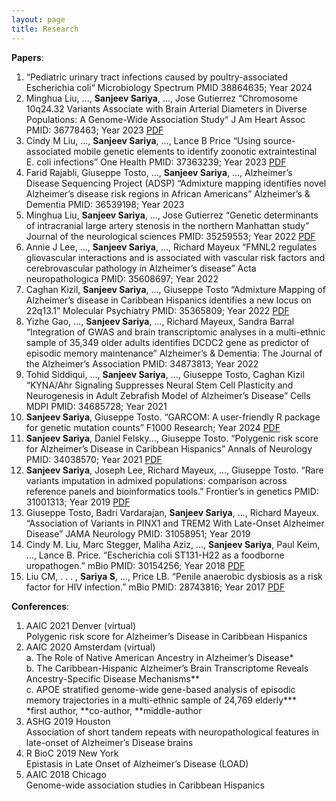 ```yaml
---
layout: page
title: Research 
---
```



**Papers**:

1. “Pediatric urinary tract infections caused by poultry-associated Escherichia coli“ Microbiology Spectrum PMID 38864635; Year 2024
2. Minghua Liu, ..., **Sanjeev Sariya**, ..., Jose Gutierrez “Chromosome 10q24.32 Variants Associate with Brain Arterial Diameters in Diverse Populations: A Genome-Wide Association Study“ J Am Heart Assoc PMID: 36778463; Year 2023 <a href="/researchpdfs/2023_10q24_JAH.pdf">PDF</a> 
3. Cindy M Liu, ..., **Sanjeev Sariya**, ..., Lance B Price “Using source-associated mobile genetic elements to identify zoonotic extraintestinal E. coli infections” One Health PMID: 37363239; Year 2023 <a href="/researchpdfs/2023_zoonotic.pdf">PDF</a>
4. Farid Rajabli, Giuseppe Tosto, ..., **Sanjeev Sariya**, ..., Alzheimer’s Disease Sequencing Project (ADSP) “Admixture mapping identifies novel Alzheimer’s disease risk regions in African Americans” Alzheimer’s & Dementia PMID: 36539198; Year 2023
5. Minghua Liu, **Sanjeev Sariya**, ..., Jose Gutierrez “Genetic determinants of intracranial large artery stenosis in the northern Manhattan study” Journal of the neurological sciences PMID: 35259553; Year 2022 <a href="/researchpdfs/2022_nomah.pdf">PDF</a> 
6. Annie J Lee, ..., **Sanjeev Sariya**, ..., Richard Mayeux “FMNL2 regulates gliovascular interactions and is associated with vascular risk factors and cerebrovascular pathology in Alzheimer’s disease” Acta neuropathologica PMID: 35608697; Year 2022
7. Caghan Kizil, **Sanjeev Sariya**, ..., Giuseppe Tosto “Admixture Mapping of Alzheimer’s disease in Caribbean Hispanics identifies a new locus on 22q13.1” Molecular Psychiatry PMID: 35365809; Year 2022 <a href="/researchpdfs/admixture.pdf">PDF</a>
8. Yizhe Gao, ..., **Sanjeev Sariya**, ..., Richard Mayeux, Sandra Barral “Integration of GWAS and brain transcriptomic analyses in a multi-ethnic sample of 35,349 older adults identifies DCDC2 gene as predictor of episodic memory maintenance” Alzheimer’s & Dementia: The Journal of the Alzheimer’s Association PMID: 34873813; Year 2022
9. Tohid Siddiqui, ..., **Sanjeev Sariya**, ..., Giuseppe Tosto, Caghan Kizil “KYNA/Ahr Signaling Suppresses Neural Stem Cell Plasticity and Neurogenesis in Adult Zebrafish Model of Alzheimer’s Disease” Cells MDPI PMID: 34685728; Year 2021
10. **Sanjeev Sariya**, Giuseppe Tosto. “GARCOM: A user-friendly R package for genetic mutation counts” F1000 Research; Year 2024 <a href="/researchpdfs/garcom.pdf">PDF</a> 
11. **Sanjeev Sariya**, Daniel Felsky..., Giuseppe Tosto. “Polygenic risk score for Alzheimer’s Disease in Caribbean Hispanics” Annals of Neurology PMID: 34038570; Year 2021 <a href="/researchpdfs/PRS.pdf">PDF</a>
12. **Sanjeev Sariya**, Joseph Lee, Richard Mayeux, ..., Giuseppe Tosto. “Rare variants imputation in admixed populations: comparison across reference panels and bioinformatics tools.” Frontier’s in genetics PMID: 31001313; Year 2019 <a href="/researchpdfs/rare.pdf">PDF</a> 
13. Giuseppe Tosto, Badri Vardarajan, **Sanjeev Sariya**, ..., Richard Mayeux. “Association of Variants in PINX1 and TREM2 With Late-Onset Alzheimer Disease” JAMA Neurology PMID: 31058951; Year 2019
14. Cindy M. Liu, Marc Stegger, Maliha Aziz, ..., **Sanjeev Sariya**, Paul Keim, ..., Lance B. Price. “Escherichia coli ST131-H22 as a foodborne uropathogen.” mBio PMID: 30154256; Year 2018 <a href="/researchpdfs/2018_ecoli.pdf">PDF</a>  
15. Liu CM, . . . , **Sariya S**, ..., Price LB. “Penile anaerobic dysbiosis as a risk factor for HIV infection.” mBio PMID: 28743816; Year 2017 <a href="/researchpdfs/2017_penile_mbio.pdf">PDF</a>  

**Conferences**:
1. AAIC 2021 Denver (virtual)  
Polygenic risk score for Alzheimer’s Disease in Caribbean Hispanics  
2. AAIC 2020 Amsterdam (virtual)  
a. The Role of Native American Ancestry in Alzheimer’s Disease*  
b. The Caribbean-Hispanic Alzheimer’s Brain Transcriptome Reveals Ancestry-Specific Disease Mechanisms**   
c. APOE stratified genome-wide gene-based analysis of episodic memory trajectories in a multi-ethnic sample of 24,769 elderly***   
*first author, **co-author, **middle-author   
3. ASHG 2019 Houston  
Association of short tandem repeats with neuropathological features in late-onset of Alzheimer’s Disease brains  
4. R BioC 2019 New York  
Epistasis in Late Onset of Alzheimer’s Disease (LOAD)  
5. AAIC 2018 Chicago  
Genome-wide association studies in Caribbean Hispanics
